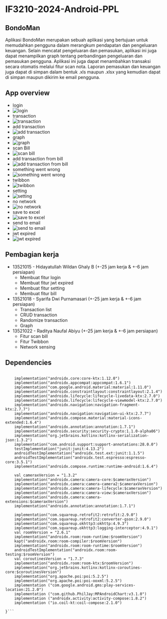# IF3210-2024-Android-PPL



## BondoMan
Aplikasi BondoMan merupakan sebuah aplikasi yang bertujuan untuk memudahkan pengguna dalam merangkum pendapatan dan pengeluaran keuangan. Selain mencatat pengeluaran dan pemasukan, aplikasi ini juga dapat menampilkan graph tentang perbandingan pengeluaran dan pemasukan pengguna. Aplikasi ini juga dapat menambahkan transaksi secara otomatis melalui fitur scan nota. Laporan pemasukan dan keuangan juga dapat di simpan dalam bentuk .xls maupun .xlsx yang kemudian dapat di simpan maupun dikirim ke email pengguna.


## App overview
- login 
- ![login](screenshot/login.jpg)
  <!-- add login image from screenshot folder -->
- transaction 
- ![transaction](screenshot/transactionList.jpg)
- add transaction 
- ![add transaction](screenshot/addTransaction.jpg)
- graph 
- ![graph](screenshot/graph.jpg)
- scan Bill 
- ![scan bill](screenshot/scan.jpg)
- add transaction from bill 
- ![add transaction from bill](screenshot/saveItemFromBill.jpg)
- something went wrong 
- ![something went wrong](screenshot/somethingWentWrong.jpg)
- twibbon 
- ![twibbon](screenshot/twibbongede.jpg)
- setting 
- ![setting](screenshot/setting.jpg)
- no network 
- ![no network](screenshot/networkSensing.jpg)
- save to excel 
- ![save to excel](screenshot/fileSaved.jpg)
- send to email 
- ![send to email](screenshot/email.jpg)
- jwt expired 
- ![jwt expired](screenshot/expired.jpg)

## Pembagian kerja 
- 13521015 - Hidayatullah Wildan Ghaly B (+-25 jam kerja & +-6 jam persiapan)
  - Membuat fitur login
  - Membuat fitur jwt expired
  - Membuat fitur setting
  - Membuat fitur bill
- 13521018 -  Syarifa Dwi Purnamasari (+-25 jam kerja & +-6 jam persiapan)
  - Transaction list
  - CRUD transaction
  - Randomize transaction
  - Graph
- 13521022 - Raditya Naufal Abiyu (+-25 jam kerja & +-6 jam persiapan)
  - Fitur scan bill
  - Fitur Twibbon
  - Network sensing

## Dependencies
```dependencies {

    implementation("androidx.core:core-ktx:1.12.0")
    implementation("androidx.appcompat:appcompat:1.6.1")
    implementation("com.google.android.material:material:1.11.0")
    implementation("androidx.constraintlayout:constraintlayout:2.1.4")
    implementation("androidx.lifecycle:lifecycle-livedata-ktx:2.7.0")
    implementation("androidx.lifecycle:lifecycle-viewmodel-ktx:2.7.0")
    implementation("androidx.navigation:navigation-fragment-ktx:2.7.7")
    implementation("androidx.navigation:navigation-ui-ktx:2.7.7")
    implementation("androidx.compose.material:material-icons-extended:1.6.4")
    implementation("androidx.annotation:annotation:1.7.1")
    implementation("androidx.security:security-crypto:1.1.0-alpha06")
    implementation("org.jetbrains.kotlinx:kotlinx-serialization-json:1.3.2")
    implementation("com.android.support:support-annotations:28.0.0")
    testImplementation("junit:junit:4.13.2")
    androidTestImplementation("androidx.test.ext:junit:1.1.5")
    androidTestImplementation("androidx.test.espresso:espresso-core:3.5.1")
    implementation("androidx.compose.runtime:runtime-android:1.6.4")

    val cameraxVersion = "1.3.2"
    implementation("androidx.camera:camera-core:$cameraxVersion")
    implementation("androidx.camera:camera-camera2:$cameraxVersion")
    implementation("androidx.camera:camera-lifecycle:$cameraxVersion")
    implementation("androidx.camera:camera-view:$cameraxVersion")
    implementation("androidx.camera:camera-extensions:$cameraxVersion")
    implementation("androidx.annotation:annotation:1.7.1")
    
    implementation("com.squareup.retrofit2:retrofit:2.9.0")
    implementation("com.squareup.retrofit2:converter-gson:2.9.0")
    implementation("com.squareup.okhttp3:okhttp:4.9.3")
    implementation("com.squareup.okhttp3:logging-interceptor:4.9.1")
    val roomVersion = "2.6.1"
    implementation("androidx.room:room-runtime:$roomVersion")
    kapt("androidx.room:room-compiler:$roomVersion")
    implementation("androidx.room:room-runtime:$roomVersion")
    androidTestImplementation("androidx.room:room-testing:$roomVersion")
    val coroutinesVersion = "1.7.3"
    implementation("androidx.room:room-ktx:$roomVersion")
    implementation("org.jetbrains.kotlinx:kotlinx-coroutines-core:$coroutinesVersion")
    implementation("org.apache.poi:poi:5.2.5")
    implementation("org.apache.poi:poi-ooxml:5.2.5")
    implementation ("com.google.android.gms:play-services-location:21.2.0")
    implementation ("com.github.PhilJay:MPAndroidChart:v3.1.0")
    implementation ("androidx.activity:activity-compose:1.8.2")
    implementation ("io.coil-kt:coil-compose:2.1.0")

}```
